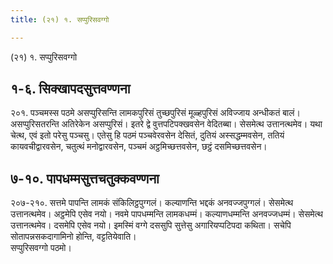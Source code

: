 ```yaml
---
title: (२१) १. सप्पुरिसवग्गो

---
```

(२१) १. सप्पुरिसवग्गो  


## १-६. सिक्खापदसुत्तवण्णना

२०१. पञ्चमस्स पठमे असप्पुरिसन्ति लामकपुरिसं तुच्छपुरिसं मूळ्हपुरिसं अविज्जाय अन्धीकतं बालं। असप्पुरिसतरन्ति अतिरेकेन असप्पुरिसं। इतरे द्वे वुत्तपटिपक्खवसेन वेदितब्बा। सेसमेत्थ उत्तानत्थमेव। यथा चेत्थ, एवं इतो परेसु पञ्चसु। एतेसु हि पठमं पञ्चवेरवसेन देसितं, दुतियं अस्सद्धम्मवसेन, ततियं कायवचीद्वारवसेन, चतुत्थं मनोद्वारवसेन, पञ्चमं अट्ठमिच्छत्तवसेन, छट्ठं दसमिच्छत्तवसेन।  


## ७-१०. पापधम्मसुत्तचतुक्कवण्णना

२०७-२१०. सत्तमे पापन्ति लामकं संकिलिट्ठपुग्गलं। कल्याणन्ति भद्दकं अनवज्जपुग्गलं। सेसमेत्थ उत्तानत्थमेव। अट्ठमेपि एसेव नयो। नवमे पापधम्मन्ति लामकधम्मं। कल्याणधम्मन्ति अनवज्जधम्मं। सेसमेत्थ उत्तानत्थमेव। दसमेपि एसेव नयो। इमस्मिं वग्गे दससुपि सुत्तेसु अगारियप्पटिपदा कथिता। सचेपि सोतापन्नसकदागामिनो होन्ति, वट्टतियेवाति।  
सप्पुरिसवग्गो पठमो।  